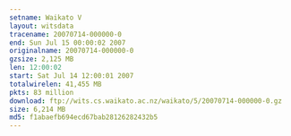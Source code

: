 ```yaml
---
setname: Waikato V
layout: witsdata
tracename: 20070714-000000-0
end: Sun Jul 15 00:00:02 2007
originalname: 20070714-000000-0
gzsize: 2,125 MB
len: 12:00:02
start: Sat Jul 14 12:00:01 2007
totalwirelen: 41,455 MB
pkts: 83 million
download: ftp://wits.cs.waikato.ac.nz/waikato/5/20070714-000000-0.gz
size: 6,214 MB
md5: f1abaefb694ecd67bab28126282432b5
---
```

